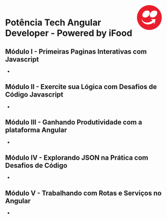   <img src="icone-ifood.png" with="80" height="80" align="right">
  
# Potência Tech Angular Developer - Powered by iFood

## Módulo I - Primeiras Paginas Interativas com Javascript
*

## Módulo II - Exercite sua Lógica com Desafios de Código Javascript
*
## Módulo III - Ganhando Produtividade com a plataforma Angular
*
## Módulo IV - Explorando JSON na Prática com Desafios de Código
*

## Módulo V - Trabalhando com Rotas e Serviços no Angular
*





